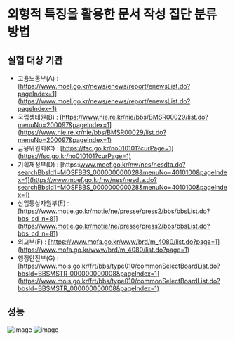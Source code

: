 # 외형적 특징을 활용한 문서 작성 집단 분류 방법

## 실험 대상 기관 

* 고용노동부(A) : [https://www.moel.go.kr/news/enews/report/enewsList.do?pageIndex=1](https://www.moel.go.kr/news/enews/report/enewsList.do?pageIndex=1)
* 국립생태원(B) : [https://www.nie.re.kr/nie/bbs/BMSR00029/list.do?menuNo=200097&pageIndex=1](https://www.nie.re.kr/nie/bbs/BMSR00029/list.do?menuNo=200097&pageIndex=1)
* 금융위원회(C) : [https://fsc.go.kr/no010101?curPage=1](https://fsc.go.kr/no010101?curPage=1)
* 기획재정부(D) : [https:\\www.moef.go.kr/nw/nes/nesdta.do?searchBbsId1=MOSFBBS_000000000028&menuNo=4010100&pageIndex=1](https:\\www.moef.go.kr/nw/nes/nesdta.do?searchBbsId1=MOSFBBS_000000000028&menuNo=4010100&pageIndex=1)
* 산업통상자원부(E) : [https://www.motie.go.kr/motie/ne/presse/press2/bbs/bbsList.do?bbs_cd_n=81](https://www.motie.go.kr/motie/ne/presse/press2/bbs/bbsList.do?bbs_cd_n=81) 
* 외교부(F) : [https://www.mofa.go.kr/www/brd/m_4080/list.do?page=1](https://www.mofa.go.kr/www/brd/m_4080/list.do?page=1)
* 행정안전부(G) : [https://www.mois.go.kr/frt/bbs/type010/commonSelectBoardList.do?bbsId=BBSMSTR_000000000008&pageIndex=1](https://www.mois.go.kr/frt/bbs/type010/commonSelectBoardList.do?bbsId=BBSMSTR_000000000008&pageIndex=1)

## 성능 

![image](https://user-images.githubusercontent.com/46625602/199924398-4cc731c9-cdf8-4fb3-93bf-78586b83b02e.png)
![image](https://user-images.githubusercontent.com/46625602/199923856-474b5625-34bd-4369-9ae9-01712ab5946d.png)
